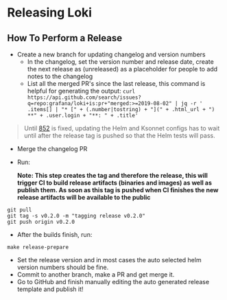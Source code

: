 # Releasing Loki

## How To Perform a Release

* Create a new branch for updating changelog and version numbers
    * In the changelog, set the version number and release date, create the next release as (unreleased) as a placeholder for people to add notes to the changelog
    * List all the merged PR's since the last release, this command is helpful for generating the output: `curl https://api.github.com/search/issues?q=repo:grafana/loki+is:pr+"merged:>=2019-08-02" | jq -r ' .items[] | "* [" + (.number|tostring) + "](" + .html_url + ") **" + .user.login + "**: " + .title'`

> Until [852](https://github.com/grafana/loki/issues/852) is fixed, updating the Helm and Ksonnet configs has to wait until after the release tag is pushed so that the Helm tests will pass.

* Merge the changelog PR
* Run:

    **Note: This step creates the tag and therefore the release, this will trigger CI to build release artifacts (binaries and images) as well as publish them.  As soon as this tag is pushed when CI finishes the new release artifacts will be available to the public**

```https://github.com/grafana/loki/releases
git pull
git tag -s v0.2.0 -m "tagging release v0.2.0"
git push origin v0.2.0
```

* After the builds finish, run:

```
make release-prepare
```

* Set the release version and in most cases the auto selected helm version numbers should be fine.
* Commit to another branch, make a PR and get merge it.
* Go to GitHub and finish manually editing the auto generated release template and publish it!



